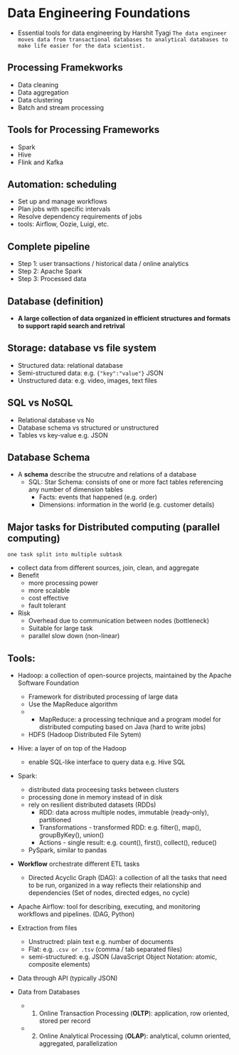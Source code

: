 # Data Engineering Foundations 
- Essential tools for data engineering by Harshit Tyagi
```The data engineer moves data from transactional databases to analytical databases to make life easier for the data scientist.```

## Processing Framekworks
- Data cleaning
- Data aggregation
- Data clustering
- Batch and stream processing

## Tools for Processing Frameworks
- Spark
- Hive
- Flink and Kafka

## Automation: scheduling
- Set up and manage workflows
- Plan jobs with specific intervals
- Resolve dependency requirements of jobs
- tools: Airflow, Oozie, Luigi, etc.

## Complete pipeline
- Step 1: user transactions / historical data / online analytics
- Step 2: Apache Spark
- Step 3: Processed data

## Database (definition)
- **A large collection of data organized in efficient structures and formats to support rapid search and retrival**

## Storage: database vs file system
- Structured data: relational database
- Semi-structured data: e.g. ``` {"key":"value"} ``` JSON
- Unstructured data: e.g. video, images, text files

## SQL vs NoSQL
- Relational database vs No
- Database schema vs structured or unstructured
- Tables vs key-value e.g. JSON

## Database Schema
- A **schema** describe the strucutre and relations of a database
  - SQL: Star Schema: consists of one or more fact tables referencing any number of dimension tables
    - Facts: events that happened (e.g. order)
    - Dimensions: information in the world (e.g. customer details)

## Major tasks for Distributed computing (parallel computing)
```one task split into multiple subtask```
- collect data from different sources, join, clean, and aggregate
- Benefit
  - more processing power
  - more scalable
  - cost effective
  - fault tolerant
- Risk
  - Overhead due to communication between nodes (bottleneck)
  - Suitable for large task 
  - parallel slow down (non-linear)

## Tools:
- Hadoop: a collection of open-source projects, maintained by the Apache Software Foundation
  - Framework for distributed processing of large data
  - Use the MapReduce algorithm
  - - MapReduce: a processing technique and a program model for distributed computing based on Java (hard to write jobs)
  - HDFS (Hadoop Distributed File Sytem)
- Hive: a layer of on top of the Hadoop
  - enable SQL-like interface to query data e.g. Hive SQL
- Spark: 
  - distributed data proceesing tasks between clusters
  - processing done in memory instead of in disk
  - rely on resilient distributed datasets (RDDs)
    - RDD: data across multiple nodes, immutable (ready-only), partitioned
    - Transformations - transformed RDD: e.g. filter(), map(), groupByKey(), union()
    - Actions - single result: e.g. count(), first(), collect(), reduce()
  - PySpark, similar to pandas
- **Workflow** orchestrate different ETL tasks
  - Directed Acyclic Graph (DAG): a collection of all the tasks that need to be run, organized in a way reflects their relationship and dependencies (Set of nodes, directed edges, no cycle)
- Apache Airflow: tool for describing, executing, and monitoring workflows and pipelines. (DAG, Python)

- Extraction from files
  - Unstructred: plain text e.g. number of documents
  - Flat: e.g. ```.csv or .tsv``` (comma / tab separated files)
  - semi-structured: e.g. JSON (JavaScript Object Notation: atomic, composite elements)

- Data through API (typically JSON)
- Data from Databases
  - 1. Online Transaction Processing (**OLTP**): application, row oriented, stored per record
  - 2. Online Analytical Processing (**OLAP**): analytical, column oriented, aggregated, parallelization
